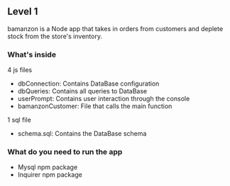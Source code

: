 ## Level 1
bamanzon is a Node app that takes in orders from customers and deplete stock from the store's inventory.

### What's inside
 4 js files 
  - dbConnection: Contains DataBase configuration
  - dbQueries: Contains all queries to DataBase
  - userPrompt: Contains user interaction through the console
  - bamanzonCustomer: File that calls the main function
  
1 sql file
 - schema.sql: Contains the DataBase schema

### What do you need to run the app

  - Mysql npm package
  - Inquirer npm package
